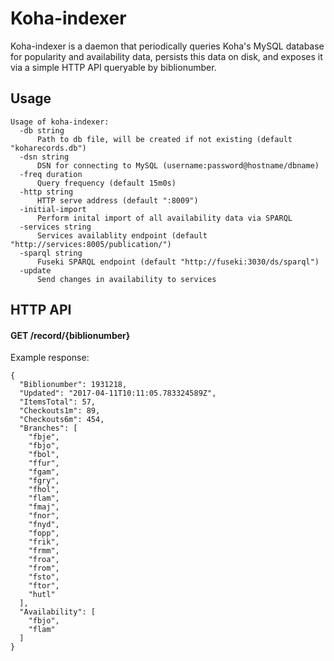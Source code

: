 # Koha-indexer

Koha-indexer is a daemon that periodically queries Koha's MySQL database for popularity and availability data, persists this data on disk, and exposes it via a simple HTTP API queryable by biblionumber.

## Usage

```
Usage of koha-indexer:
  -db string
      Path to db file, will be created if not existing (default "koharecords.db")
  -dsn string
      DSN for connecting to MySQL (username:password@hostname/dbname)
  -freq duration
      Query frequency (default 15m0s)
  -http string
      HTTP serve address (default ":8009")
  -initial-import
      Perform inital import of all availability data via SPARQL
  -services string
      Services availablity endpoint (default "http://services:8005/publication/")
  -sparql string
      Fuseki SPARQL endpoint (default "http://fuseki:3030/ds/sparql")
  -update
      Send changes in availability to services
```


## HTTP API

#### GET /record/{biblionumber}

Example response:

```
{
  "Biblionumber": 1931218,
  "Updated": "2017-04-11T10:11:05.783324589Z",
  "ItemsTotal": 57,
  "Checkouts1m": 89,
  "Checkouts6m": 454,
  "Branches": [
    "fbje",
    "fbjo",
    "fbol",
    "ffur",
    "fgam",
    "fgry",
    "fhol",
    "flam",
    "fmaj",
    "fnor",
    "fnyd",
    "fopp",
    "frik",
    "frmm",
    "froa",
    "from",
    "fsto",
    "ftor",
    "hutl"
  ],
  "Availability": [
    "fbjo",
    "flam"
  ]
}
```
